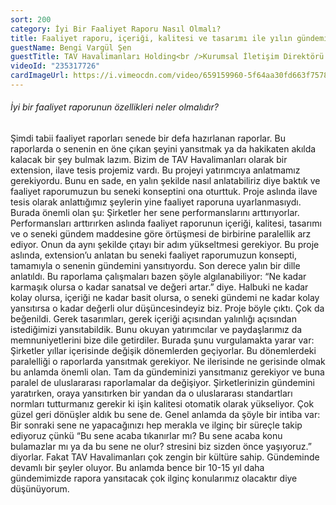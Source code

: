 ```yaml
---
sort: 200
category: İyi Bir Faaliyet Raporu Nasıl Olmalı?
title: Faaliyet raporu, içeriği, kalitesi ve tasarımı ile yılın gündemini yansıtmalı.
guestName: Bengi Vargül Şen
guestTitle: TAV Havalimanları Holding<br />Kurumsal İletişim Direktörü
videoId: "235317726"
cardImageUrl: https://i.vimeocdn.com/video/659159960-5f64aa30fd663f7578d29405d0f8ed63d493e1433fc3e357cd55b5c1848d4a10-d.jpg?mw=535&mh=301
---
```


###### İyi bir faaliyet raporunun özellikleri neler olmalıdır?

Şimdi tabii faaliyet raporları senede bir defa hazırlanan raporlar. Bu raporlarda o senenin en öne çıkan şeyini yansıtmak ya da hakikaten akılda kalacak bir şey bulmak lazım. Bizim de TAV Havalimanları olarak bir extension, ilave tesis projemiz vardı. Bu projeyi yatırımcıya anlatmamız gerekiyordu. Bunu en sade, en yalın şekilde nasıl anlatabiliriz diye baktık ve faaliyet raporumuzun bu seneki konseptini ona oturttuk. Proje aslında ilave tesis olarak anlattığımız şeylerin yine faaliyet raporuna uyarlanmasıydı. Burada önemli olan şu: Şirketler her sene performanslarını arttırıyorlar. Performansları arttırırken aslında faaliyet raporunun içeriği, kalitesi, tasarımı ve o seneki gündem maddesine göre örtüşmesi de birbirine paralellik arz ediyor. Onun da aynı şekilde çıtayı bir adım yükseltmesi gerekiyor. Bu proje aslında, extension’u anlatan bu seneki faaliyet raporumuzun konsepti, tamamıyla o senenin gündemini yansıtıyordu. Son derece yalın bir dille anlatıldı. Bu raporlama çalışmaları bazen şöyle algılanabiliyor: “Ne kadar karmaşık olursa o kadar sanatsal ve değeri artar.” diye. Halbuki ne kadar kolay olursa, içeriği ne kadar basit olursa, o seneki gündemi ne kadar kolay yansıtırsa o kadar değerli olur düşüncesindeyiz biz. Proje böyle çıktı. Çok da beğenildi. Gerek tasarımları, gerek içeriği açısından yalınlığı açısından istediğimizi yansıtabildik. Bunu okuyan yatırımcılar ve paydaşlarımız da memnuniyetlerini bize dile getirdiler. Burada şunu vurgulamakta yarar var: Şirketler yıllar içerisinde değişik dönemlerden geçiyorlar. Bu dönemlerdeki paralelliği o raporlarda yansıtmak gerekiyor. Ne ilerisinde ne gerisinde olmak bu anlamda önemli olan. Tam da gündeminizi yansıtmanız gerekiyor ve buna paralel de uluslararası raporlamalar da değişiyor. Şirketlerinizin gündemini yaratırken, oraya yansıtırken bir yandan da o uluslararası standartları normları tutturmanız gerekir ki işin kalitesi otomatik olarak yükseliyor. Çok güzel geri dönüşler aldık bu sene de. Genel anlamda da şöyle bir intiba var: Bir sonraki sene ne yapacağınızı hep merakla ve ilginç bir süreçle takip ediyoruz çünkü “Bu sene acaba tıkanırlar mı? Bu sene acaba konu bulamazlar mı ya da bu sene ne olur? stresini biz sizden önce yaşıyoruz.” diyorlar. Fakat TAV Havalimanları çok zengin bir kültüre sahip. Gündeminde devamlı bir şeyler oluyor. Bu anlamda bence bir 10-15 yıl daha gündemimizde rapora yansıtacak çok ilginç konularımız olacaktır diye düşünüyorum.
